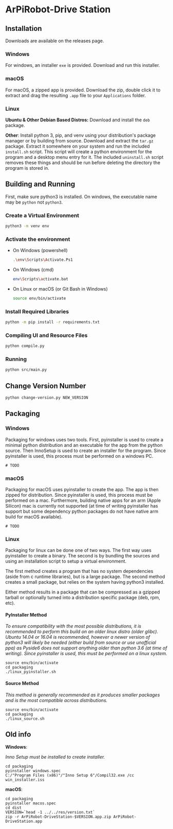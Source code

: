 # ArPiRobot-Drive Station

## Installation

Downloads are available on the releases page.

### Windows

For windows, an installer `exe` is provided. Download and run this installer.

### macOS

For macOS, a zipped app is provided. Download the zip, double click it to extract and drag the resulting `.app` file to your `Applications` folder.

### Linux

**Ubuntu & Other Debian Based Distros:** Download and install the `deb` package.

**Other**: Install python 3, pip, and venv using your distribution's package manager or by building from source. Download and extract the `tar.gz` package. Extract it somewhere on your system and run the included `install.sh` script. This script will create a python environment for the program and a desktop menu entry for it. The included `uninstall.sh` script removes these things and should be run before deleting the directory the program is stored in.


## Building and Running

First, make sure python3 is installed. On windows, the executable name may be `python` not `python3`.


### Create a Virtual Environment
```sh
python3 -m venv env
```

### Activate the environment

- On Windows (powershell)
    ```sh
    .\env\Scripts\Activate.Ps1
    ```

- On Windows (cmd)
    ```sh
    env\Scripts\activate.bat
    ```

- On Linux or macOS (or Git Bash in Windows)
    ```sh
    source env/bin/activate
    ```

### Install Required Libraries

```sh
python -m pip install -r requirements.txt
```

### Compiling UI and Resource Files

```sh
python compile.py
```

### Running

```sh
python src/main.py
```

## Change Version Number

```sh
python change-version.py NEW_VERSION
```


## Packaging

### Windows

Packaging for windows uses two tools. First, pyinstaller is used to create a minimal python distribution and an executable for the app from the python source. Then InnoSetup is used to create an installer for the program. Since pyinstaller is used, this process must be performed on a windows PC.

```shell
# TODO
```

### macOS

Packaging for macOS uses pyinstaller to create the app. The app is then zipped for distribution. Since pyinstaller is used, this process must be performed on a mac. Furthermore, building native apps for an arm (Apple Silicon) mac is currently not supported (at time of writing pyinstaller has support but some dependency python packages do not have native arm build for macOS available).

```shell
# TODO
```

### Linux

Packaging for linux can be done one of two ways. The first way uses pyinstaller to create a binary. The second is by bundling the sources and using an installation script to setup a virtual environment.

The first method creates a program that has no system dependencies (aside from c runtime libraries), but is a large package. The second method creates a small package, but relies on the system having python3 installed.

Either method results in a package that can be compressed as a gzipped tarball or optionally turned into a distribution specific package (deb, rpm, etc).

#### PyInstaller Method

*To ensure compatibility with the most possible distributions, it is recommended to perform this build on an older linux distro (older glibc). Ubuntu 14.04 or 16.04 is recommended, however a newer version of python3 will likely be needed (either build from source or use unofficial ppa) as Pyside6 does not support anything older than python 3.6 (at time of writing). Since pyinstaller is used, this must be performed on a linux system.*

```shell
source env/bin/activate
cd packaging
./linux_pyinstaller.sh
```

#### Source Method

*This method is generally recommended as it produces smaller packages and is the most compatible across distributions.*

```shell
source env/bin/activate
cd packaging
./linux_source.sh
```





## Old info


**Windows**:

*Inno Setup must be installed to create installer.*

```shell
cd packaging
pyinstaller windows.spec
C:/"Program Files (x86)"/"Inno Setup 6"/Compil32.exe /cc win_installer.iss
```

**macOS**:

```shell
cd packaging
pyinstaller macos.spec
cd dist
VERSION=`head -1 ../../res/version.txt`
zip -r ArPiRobot-DriveStation-$VERSION.app.zip ArPiRobot-DriveStation.app
```
